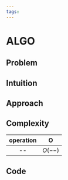 ```yaml
---
tags:
---
```


# ALGO


## Problem


## Intuition


## Approach


## Complexity

| operation |    O    |
| :-------: | :-----: |
|    --     | $O(--)$ |


## Code

